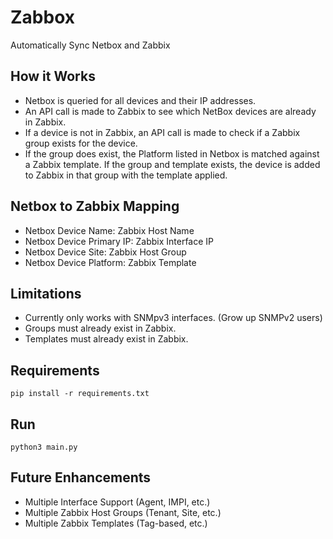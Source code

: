 # Zabbox
Automatically Sync Netbox and Zabbix

## How it Works

- Netbox is queried for all devices and their IP addresses.
- An API call is made to Zabbix to see which NetBox devices are already in Zabbix.
- If a device is not in Zabbix, an API call is made to check if a Zabbix group exists for the device.
- If the group does exist, the Platform listed in Netbox is matched against a Zabbix template.
If the group and template exists, the device is added to Zabbix in that group with the template applied.

## Netbox to Zabbix Mapping

- Netbox Device Name: Zabbix Host Name
- Netbox Device Primary IP: Zabbix Interface IP
- Netbox Device Site: Zabbix Host Group
- Netbox Device Platform: Zabbix Template

## Limitations

- Currently only works with SNMpv3 interfaces. (Grow up SNMPv2 users)
- Groups must already exist in Zabbix.
- Templates must already exist in Zabbix.

## Requirements

```pip install -r requirements.txt```

## Run

```python3 main.py```

## Future Enhancements

- Multiple Interface Support (Agent, IMPI, etc.)
- Multiple Zabbix Host Groups (Tenant, Site, etc.)
- Multiple Zabbix Templates (Tag-based, etc.)